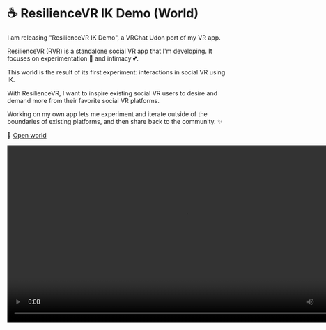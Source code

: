 ﻿# ☕ ResilienceVR IK Demo (World)

I am releasing "ResilienceVR IK Demo", a VRChat Udon port of my VR app.

ResilienceVR (RVR) is a standalone social VR app that I'm developing. It focuses on experimentation 🧪 and intimacy 💕.

This world is the result of its first experiment: interactions in social VR using IK.

With ResilienceVR, I want to inspire existing social VR users to desire and demand more from their favorite social VR platforms.

Working on my own app lets me experiment and iterate outside of the boundaries of existing platforms, and then share back to the community. ✨

🌃 [Open world](https://vrchat.com/home/launch?worldId=wrld_0a7397db-79ff-46ce-911b-7a022cbb2c52)

<video controls width="816">
    <source src={require('./img/2023-05-03-p0-c-rvrik-demo-f.mp4').default}/>
</video>
